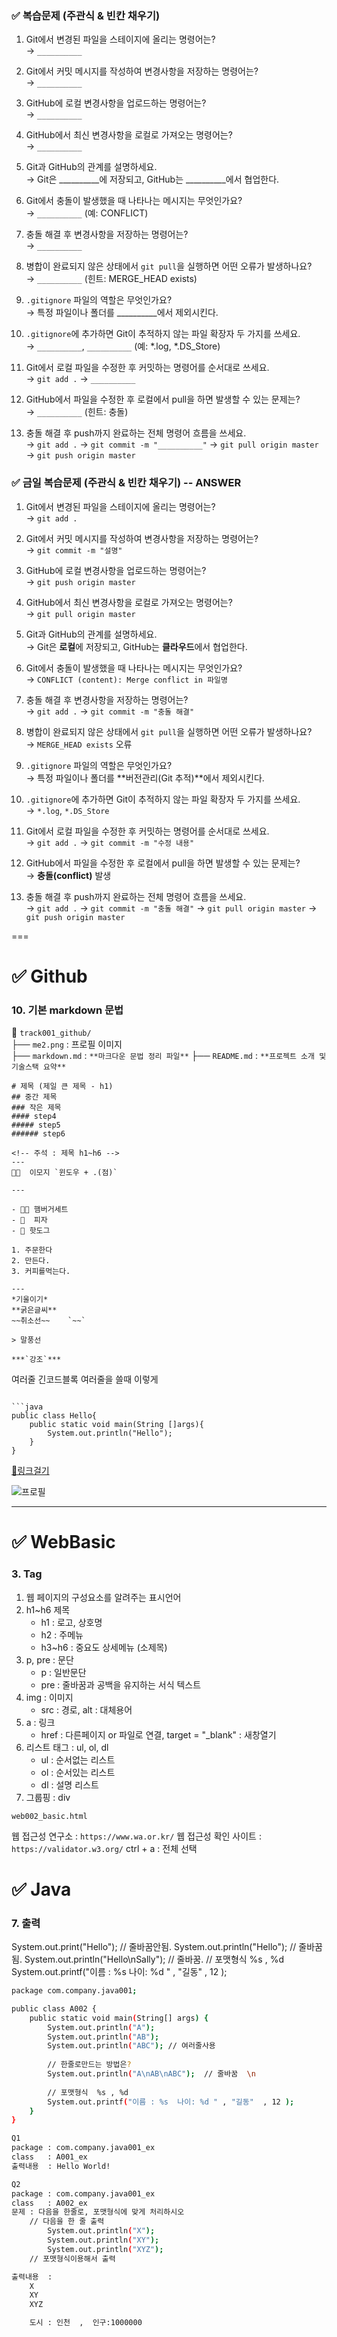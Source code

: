 ### ✅ 복습문제 (주관식 & 빈칸 채우기)

1. Git에서 변경된 파일을 스테이지에 올리는 명령어는?  
   → `__________`

2. Git에서 커밋 메시지를 작성하여 변경사항을 저장하는 명령어는?  
   → `__________`

3. GitHub에 로컬 변경사항을 업로드하는 명령어는?  
   → `__________`

4. GitHub에서 최신 변경사항을 로컬로 가져오는 명령어는?  
   → `__________`

5. Git과 GitHub의 관계를 설명하세요.  
   → Git은 __________에 저장되고, GitHub는 __________에서 협업한다.

6. Git에서 충돌이 발생했을 때 나타나는 메시지는 무엇인가요?  
   → `__________` (예: CONFLICT)
 
7. 충돌 해결 후 변경사항을 저장하는 명령어는?  
   → `__________`

8. 병합이 완료되지 않은 상태에서 `git pull`을 실행하면 어떤 오류가 발생하나요?  
   → `__________` (힌트: MERGE_HEAD exists)

9. `.gitignore` 파일의 역할은 무엇인가요?  
   → 특정 파일이나 폴더를 __________에서 제외시킨다.

10. `.gitignore`에 추가하면 Git이 추적하지 않는 파일 확장자 두 가지를 쓰세요.  
   → `__________`, `__________` (예: *.log, *.DS_Store)

11. Git에서 로컬 파일을 수정한 후 커밋하는 명령어를 순서대로 쓰세요.  
   → `git add .` → `__________`

12. GitHub에서 파일을 수정한 후 로컬에서 pull을 하면 발생할 수 있는 문제는?  
   → `__________` (힌트: 충돌)

13. 충돌 해결 후 push까지 완료하는 전체 명령어 흐름을 쓰세요.  
   → `git add .` → `git commit -m "__________"` → `git pull origin master` → `git push origin master`

 
### ✅ 금일 복습문제 (주관식 & 빈칸 채우기)  -- ANSWER
1. Git에서 변경된 파일을 스테이지에 올리는 명령어는?  
   → `git add .`

2. Git에서 커밋 메시지를 작성하여 변경사항을 저장하는 명령어는?  
   → `git commit -m "설명"`

3. GitHub에 로컬 변경사항을 업로드하는 명령어는?  
   → `git push origin master`

4. GitHub에서 최신 변경사항을 로컬로 가져오는 명령어는?  
   → `git pull origin master`

5. Git과 GitHub의 관계를 설명하세요.  
   → Git은 **로컬**에 저장되고, GitHub는 **클라우드**에서 협업한다.

6. Git에서 충돌이 발생했을 때 나타나는 메시지는 무엇인가요?  
   → `CONFLICT (content): Merge conflict in 파일명`

7. 충돌 해결 후 변경사항을 저장하는 명령어는?  
   → `git add .` → `git commit -m "충돌 해결"`

8. 병합이 완료되지 않은 상태에서 `git pull`을 실행하면 어떤 오류가 발생하나요?  
   → `MERGE_HEAD exists` 오류

9. `.gitignore` 파일의 역할은 무엇인가요?  
   → 특정 파일이나 폴더를 **버전관리(Git 추적)**에서 제외시킨다.

10. `.gitignore`에 추가하면 Git이 추적하지 않는 파일 확장자 두 가지를 쓰세요.  
   → `*.log`, `*.DS_Store`

11. Git에서 로컬 파일을 수정한 후 커밋하는 명령어를 순서대로 쓰세요.  
   → `git add .` → `git commit -m "수정 내용"`

12. GitHub에서 파일을 수정한 후 로컬에서 pull을 하면 발생할 수 있는 문제는?  
   → **충돌(conflict)** 발생

13. 충돌 해결 후 push까지 완료하는 전체 명령어 흐름을 쓰세요.  
   → `git add .` → `git commit -m "충돌 해결"` → `git pull origin master` → `git push origin master`
 
===

# ✅ Github   
### 10. 기본  markdown 문법 
📁 `track001_github/`  
├── `me2.png` : 프로필 이미지  
├── `markdown.md` : `**마크다운 문법 정리 파일**` 
├── `README.md` : `**프로젝트 소개 및 기술스택 요약**`   

```
# 제목 (제일 큰 제목 - h1)
## 중간 제목
### 작은 제목
#### step4
##### step5
###### step6

<!-- 주석 : 제목 h1~h6 -->
---
🍟🍔  이모지 `윈도우 + .(점)`

---

- 🍟🍔 햄버거세트
- 🍕  피자
- 🌭 핫도그

1. 주문한다
2. 만든다.
3. 커피를먹는다.

---
*기울이기*
**굵은글씨**
~~취소선~~    `~~`

> 말풍선

***`강조`***

```
여러줄 긴코드블록
여러줄을 쓸때 이렇게
```

```java
public class Hello{
    public static void main(String []args){
        System.out.println("Hello");
    }
}
```

[🔗링크걸기](https://github.com/sally03915/fullstack_20250825)

![프로필](./me.png)

---
# ✅ WebBasic
### 3. Tag
   1. 웹 페이지의 구성요소를 알려주는 표시언어
   2. h1~h6 제목
      - h1 : 로고, 상호명
      - h2 : 주메뉴
      - h3~h6 : 중요도 상세메뉴 (소제목)
   3. p, pre : 문단
      - p : 일반문단
      - pre : 줄바꿈과 공백을 유지하는 서식 텍스트
   4. img : 이미지
      - src : 경로,  alt : 대체용어
   5. a : 링크
      - href : 다른페이지 or 파일로 연결, target = "_blank" : 새창열기
   6. 리스트 태그 : ul, ol, dl
      - ul : 순서없는 리스트
      - ol : 순서있는 리스트
      - dl : 설명 리스트 
   7. 그룹핑 : div

   `web002_basic.html`

웹 접근성 연구소 : `https://www.wa.or.kr/`
웹 접근성 확인 사이트 : `https://validator.w3.org/`
ctrl + a : 전체 선택

# ✅ Java
### 7. 출력
System.out.print("Hello");   // 줄바꿈안됨.
System.out.println("Hello");   // 줄바꿈 됨.
System.out.println("Hello\nSally");   // 줄바꿈.
// 포맷형식  %s , %d
System.out.printf("이름 : %s  나이: %d " , "길동"  , 12 );

```bash
package com.company.java001;

public class A002 {
	public static void main(String[] args) {
		System.out.println("A");
		System.out.println("AB");
		System.out.println("ABC"); // 여러줄사용
		
		// 한줄로만드는 방법은?
		System.out.println("A\nAB\nABC");  // 줄바꿈  \n
		
		// 포맷형식  %s , %d
		System.out.printf("이름 : %s  나이: %d " , "길동"  , 12 );
	}
}

```
```bash
Q1
package : com.company.java001_ex
class   : A001_ex
출력내용  : Hello World! 
```

```bash
Q2
package : com.company.java001_ex
class   : A002_ex
문제 : 다음을 한줄로, 포맷형식에 맞게 처리하시오
    // 다음을 한 줄 출력
        System.out.println("X");
        System.out.println("XY");
        System.out.println("XYZ");
    // 포맷형식이용해서 출력	

출력내용  : 
	X
	XY
	XYZ

	도시 : 인천  ,  인구:1000000
```